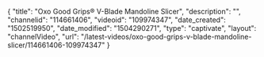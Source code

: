 {
    "title": "Oxo Good Grips&reg; V-Blade Mandoline Slicer",
    "description": "",
    "channelid": "114661406",
    "videoid": "109974347",
    "date_created": "1502519950",
    "date_modified": "1504290271",
    "type": "captivate",
    "layout": "channelVideo",
    "url": "\/latest-videos\/oxo-good-grips-v-blade-mandoline-slicer\/114661406-109974347"
}